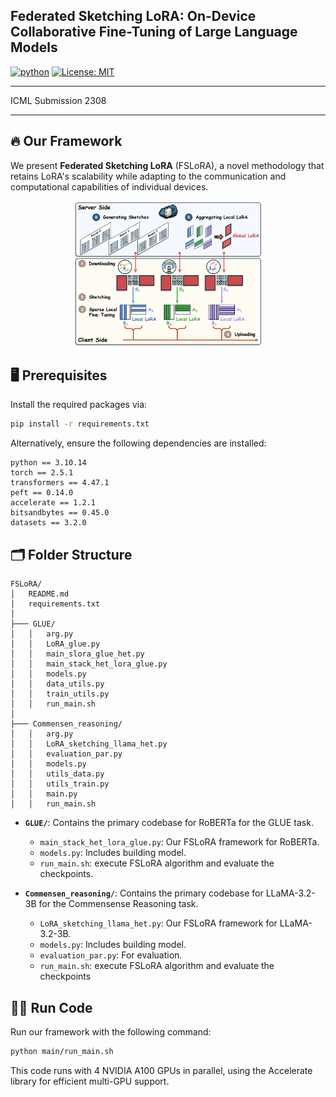 ## Federated Sketching LoRA: On-Device Collaborative Fine-Tuning of Large Language Models

[![python](https://img.shields.io/badge/Python_3.10-306998?logo=python&logoColor=FFD43B)](https://www.python.org/downloads/release/python-31012/)
[![License: MIT](https://img.shields.io/badge/license-MIT-750014.svg)](https://opensource.org/licenses/MIT) 

---
ICML Submission 2308

---

## 🔥 Our Framework

We present **Federated Sketching LoRA** (FSLoRA), a novel methodology that retains LoRA's scalability while adapting to the communication and computational capabilities of individual devices.

<div align="center">
    <img src="figures/Overview.png" alt="overview" style="width:60%;"/>
</div>


## 🖥️ Prerequisites

Install the required packages via:
```bash
pip install -r requirements.txt
```

Alternatively, ensure the following dependencies are installed:
```plaintext
python == 3.10.14
torch == 2.5.1
transformers == 4.47.1
peft == 0.14.0
accelerate == 1.2.1
bitsandbytes == 0.45.0
datasets == 3.2.0
```

## 🗂️ Folder Structure
```
FSLoRA/
│   README.md
│   requirements.txt
│
├─── GLUE/
│   │   arg.py
│   │   LoRA_glue.py
│   │   main_slora_glue_het.py
│   │   main_stack_het_lora_glue.py
│   │   models.py
│   │   data_utils.py
│   │   train_utils.py
│   │   run_main.sh
│
├─── Commensen_reasoning/
│   │   arg.py
│   │   LoRA_sketching_llama_het.py
│   │   evaluation_par.py
│   │   models.py
│   │   utils_data.py
│   │   utils_train.py
│   │   main.py
│   │   run_main.sh
```
- **`GLUE/`**: Contains the primary codebase for RoBERTa for the GLUE task.
  - `main_stack_het_lora_glue.py`: Our FSLoRA framework for RoBERTa.
  - `models.py`: Includes building model.
  - `run_main.sh`: execute FSLoRA algorithm and evaluate the checkpoints.

- **`Commensen_reasoning/`**: Contains the primary codebase for LLaMA-3.2-3B for the Commensense Reasoning task.
  - `LoRA_sketching_llama_het.py`: Our FSLoRA framework for LLaMA-3.2-3B.
  - `models.py`: Includes building model.
  - `evaluation_par.py`: For evaluation.
  - `run_main.sh`: execute FSLoRA algorithm and evaluate the checkpoints


## 🏃‍♂ Run Code

Run our framework with the following command:
```bash
python main/run_main.sh
```
This code runs with 4 NVIDIA A100 GPUs in parallel, using the Accelerate library for efficient multi-GPU support.

